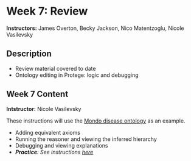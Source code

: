 # Week 7: Review

**Instructors:** James Overton, Becky Jackson, Nico Matentzoglu, Nicole Vasilevsky

## Description
- Review material covered to date
- Ontology editing in Protege: logic and debugging

## Week 7 Content
**Intstructor:** Nicole Vasilevsky

These instructions will use the [Mondo disease ontology](https://github.com/monarch-initiative/mondo) as an example.
- Adding equivalent axioms 
- Running the reasoner and viewing the inferred hierarchy
- Debugging and viewing explanations
- _**Practice**: See instructions [here](https://github.com/jamesaoverton/obook/blob/master/07-Review/add-logical-axiom.md)_
